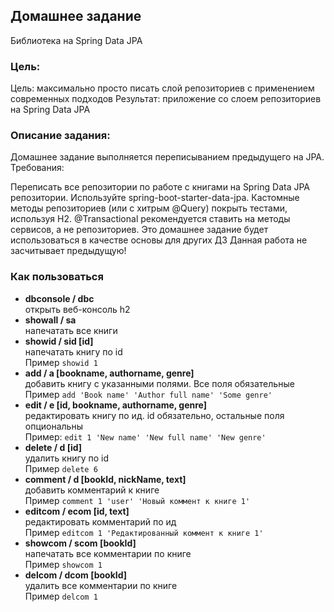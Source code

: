 ## Домашнее задание
Библиотека на Spring Data JPA

### Цель:
Цель: максимально просто писать слой репозиториев с применением современных подходов
Результат: приложение со слоем репозиториев на Spring Data JPA

### Описание задания:
Домашнее задание выполняется переписыванием предыдущего на JPA.
Требования:

Переписать все репозитории по работе с книгами на Spring Data JPA репозитории.
Используйте spring-boot-starter-data-jpa.
Кастомные методы репозиториев (или с хитрым @Query) покрыть тестами, используя H2.
@Transactional рекомендуется ставить на методы сервисов, а не репозиториев.
Это домашнее задание будет использоваться в качестве основы для других ДЗ
Данная работа не засчитывает предыдущую!


### Как пользоваться
* **dbconsole / dbc** \
открыть веб-консоль h2
* **showall / sa** \
напечатать все книги
* **showid / sid [id]** \
напечатать книгу по id \
Пример `showid 1`
* **add / a [bookname, authorname, genre]** \
добавить книгу с указанными полями. Все поля обязательные \
Пример `add 'Book name' 'Author full name' 'Some genre'`
* **edit / e [id, bookname, authorname, genre]** \
редактировать книгу по ид. id обязательно, остальные поля опциональны \
Пример: `edit 1 'New name' 'New full name' 'New genre'`
* **delete / d [id]** \
удалить книгу по id \
Пример `delete 6`
* **comment / d [bookId, nickName, text]** \
добавить комментарий к книге \
Пример `comment 1 'user' 'Новый коммент к книге 1'`
* **editcom / ecom [id, text]** \
редактировать комментарий по ид \
Пример `editcom 1 'Редактированный коммент к книге 1'`
* **showcom / scom [bookId]** \
напечатать все комментарии по книге \
Пример `showcom 1`
* **delcom / dcom [bookId]** \
удалить все комментарии по книге \
Пример `delcom 1`


